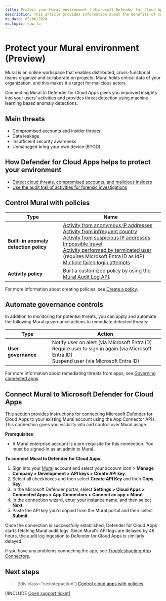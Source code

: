 ```yaml
---
title: Protect your Mural environment | Microsoft Defender for Cloud Apps
description: This article provides information about the benefits of connecting your Mural app to Defender for Cloud Apps using the API connector for visibility and control over use.
ms.date: 05/06/2024
ms.topic: how-to
---
```


# Protect your Mural environment (Preview)

Mural is an online workspace that enables distributed, cross-functional teams organize and collaborate on projects. Mural holds critical data of your organization, and this makes it a target for malicious actors.

Connecting Mural to Defender for Cloud Apps gives you improved insights into your users' activities and provides threat detection using machine learning based anomaly detections.

## Main threats

- Compromised accounts and insider threats
- Data leakage
- Insufficient security awareness
- Unmanaged bring your own device (BYOD)

## How Defender for Cloud Apps helps to protect your environment

- [Detect cloud threats, compromised accounts, and malicious insiders](best-practices.md#detect-cloud-threats-compromised-accounts-malicious-insiders-and-ransomware)
- [Use the audit trail of activities for forensic investigations](best-practices.md#use-the-audit-trail-of-activities-for-forensic-investigations)

## Control Mural with policies

| **Type**                           | **Name**                                                     |
| ---------------------------------- | ------------------------------------------------------------ |
| **Built-in  anomaly detection policy** | [Activity from   anonymous IP addresses](anomaly-detection-policy.md#activity-from-anonymous-ip-addresses)  <br /> [Activity from   infrequent country](anomaly-detection-policy.md#activity-from-infrequent-country) <br /> [Activity from   suspicious IP addresses](anomaly-detection-policy.md#activity-from-suspicious-ip-addresses)  <br /> [Impossible travel](anomaly-detection-policy.md#impossible-travel)  <br /> [Activity   performed by terminated user](anomaly-detection-policy.md#activity-performed-by-terminated-user) (requires Microsoft Entra ID as IdP)   <br />[Multiple failed   login attempts](anomaly-detection-policy.md#multiple-failed-login-attempts)  <br /> |
| **Activity  policy**                   | Built a customized policy by using the [Mural Audit Log API](https://support.mural.co/s/article/audit-logs).  |

<!--check xrefs -->
For more information about creating policies, see [Create a policy](control-cloud-apps-with-policies.md#create-a-policy).

## Automate governance controls

In addition to monitoring for potential threats, you can apply and automate the following Mural governance actions to remediate detected threats:

| **Type**        | **Action**                                                   |
| --------------- | ------------------------------------------------------------ |
| **User governance** | Notify user on  alert (via Microsoft Entra ID)<br />  Require user to sign in again (via Microsoft Entra ID)   <br /> Suspend user (via Microsoft Entra ID) |

For more information about remediating threats from apps, see [Governing connected apps](governance-actions.md).

## Connect Mural to Microsoft Defender for Cloud Apps

This section provides instructions for connecting Microsoft Defender for Cloud Apps to your existing Mural account using the App Connector APIs. This connection gives you visibility into and control over Mural usage. 

**Prerequisites**:

- A Mural enterprise account is a pre-requisite for this connection. You must be signed-in as an admin to Mural.

**To connect Mural to Defender for Cloud Apps**:

1.	Sign into your [Mural](https://app.mural.co/) account and select your account icon > **Manage Company > Development > API keys > Create API key**.
1.	Select all checkboxes and then select **Create API Key** and then **Copy Key**.
1.	In the Microsoft Defender portal, select **Settings > Cloud Apps > Connected Apps > App Connectors > Connect an app > Mural**.
1.	In the connection wizard, enter your instance name, and then select **Next**.
1.	Paste the API key you'd copied from the Mural portal and then select **Submit**.

Once the connection is successfully established, Defender for Cloud Apps starts fetching Mural audit logs. Since Mural's API logs are delayed by 48 hours, the audit log ingestion to Defender for Cloud Apps is similarly delayed.

If you have any problems connecting the app, see [Troubleshooting App Connectors](/defender-cloud-apps/troubleshooting-api-connectors-using-error-messages).

## Next steps

> [!div class="nextstepaction"]
> [Control cloud apps with policies](control-cloud-apps-with-policies.md)


[!INCLUDE [Open support ticket](includes/support.md)]
